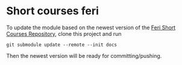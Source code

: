 # Short courses feri

To update the module based on the newest version of the [Feri Short Courses Repository](https://github.com/UM-LPM/short-courses), clone this project and run
``` 
git submodule update --remote --init docs
```
Then the newest version will be ready for committing/pushing.


